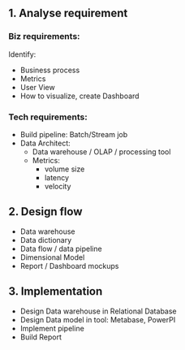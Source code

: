 
## 1. Analyse requirement
### Biz requirements:
Identify: 
- Business process
- Metrics
- User View 
- How to visualize, create Dashboard 
### Tech requirements:
- Build pipeline: Batch/Stream job
- Data Architect: 
	- Data warehouse / OLAP / processing tool 
	- Metrics:
		- volume size 
		- latency 
		- velocity 
## 2. Design flow 
- Data warehouse 
- Data dictionary 
- Data flow / data pipeline 
- Dimensional Model 
- Report / Dashboard mockups 
## 3.  Implementation
- Design Data warehouse in Relational Database 
- Design Data model in tool: Metabase, PowerPI
- Implement pipeline 
- Build Report 